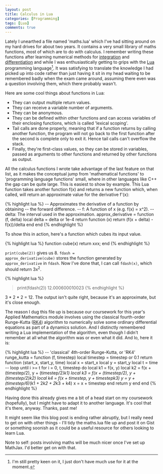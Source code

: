 ```yaml
---
layout: post
title: Calculus in Lua
categories: [Programming]
tags: [Lua]
comments: true
---
```


Lately I unearthed a file named 'maths.lua' which I've had sitting around on my hard drives for about two years. It contains a very small library of maths functions, most of which are to do with calculus. I remember writing these functions after learning numerical methods for <a href="https://en.wikipedia.org/wiki/Numerical_integration">integration</a> and <a href="https://en.wikipedia.org/wiki/Numerical_differentiation">differentiation</a> and while I was enthusiastically getting to grips with the <a href="http://www.lua.org/">Lua</a> programming language[^1]. It was satisfying to translate the knowledge I had picked up into code rather than just having it sit in my head waiting to be remembered badly when the exam came around, assuming there even was a question involving them, which there probably wasn't.

Here are some cool things about functions in Lua: 

* They can output multiple return values.
* They can receive a variable number of arguments.
* They can be anonymous. 
* They can be defined within other functions and can access variables of their enclosing functions, which is called 'lexical scoping'.
* Tail calls are done properly, meaning that if a function returns by calling another function, the program will not go back to the first function after the second is complete only to exit it. Hence tail calls can't overflow the stack.
* Finally, they're first-class values, so they can be stored in variables, passed as arguments to other functions and returned by other functions as output.

All the calculus functions I wrote take advantage of the last feature on that list, as it makes the conceptual jump from 'mathematical functions' to 'programming language functions' small, where in other languages like C++ the gap can be quite large. This is easiest to show by example. This Lua function takes another function f(x) and returns a new function which, when called, will return an approximate value for the derivative f'(x):

{% highlight lua %}
-- Approximates the derivative of a function by obtaining 
-- the forward difference.
-- f: A function of x (e.g. f(x) = x^2).
-- delta: The interval used in the approximation.
approx_derivative = function (f, delta)
  local delta = delta or 1e-4
  return function (x)
           return (f(x + delta) - f(x))/delta
         end
end
{% endhighlight %}

To show this in action, here's a function which cubes its input value.

{% highlight lua %}
function cube(x)
  return x*x*x;
end
{% endhighlight %}

<code>print(cube(2))</code> gives us 8. <code>fdash = approx_derivative(cube)</code> stores the function generated by <code>approx_derivative</code> in <code>fdash</code>. Now I've done that, I can call <code>fdash(x)</code>, which should return 3x<sup>2</sup>.

{% highlight lua %}
> print(fdash(2))
12.000600010023
{% endhighlight %}

3 * 2 * 2 = 12. The output isn't quite right, because it's an approximate, but it's close enough.

The reason I dug this file up is because our coursework for this year's Applied Mathematics module involves using the classical fourth-order Runge-Kutta (<a href="https://en.wikipedia.org/wiki/Runge%E2%80%93Kutta_methods#The_Runge.E2.80.93Kutta_method">RK4</a>) algorithm to numerically solve some ordinary differential equations as part of a dynamics solution. And I distinctly remembered writing a Lua implementation of the algorithm, even though I didn't remember at all what the algorithm was or even what it did. And lo, here it is:

{% highlight lua %}
-- 'classical' 4th-order Runge-Kutta, or 'RK4'
runge_kutta = function (f, timestep)
  local timestep = timestep or 0.1
  return function (start_x, start_y, time)
           local x = start_x
           local y = start_y
           local t = time
           -- loop until i >= t
           for i = 0, t, timestep do
             local k1 = f(x, y)
             local k2 = f(x + (timestep/2), y + (timestep/2)*k1)
             local k3 = f(x + (timestep/2), y + (timestep/2)*k2)
             local k4 = f(x + timestep, y + timestep*k3)
             y = y + (timestep/6)*(k1 + 2*k2 + 2*k3 + k4)
             x = x + timestep
           end
           return y
         end
end
{% endhighlight %}

Having done this already gives me a bit of a head start on my coursework (hopefully), but I might have to adapt it to another language. It's cool that it's there, anyway. Thanks, past me! 

It might seem like this blog post is ending rather abruptly, but I really need to get on with other things - I'll tidy the maths.lua file up and post it on Gist or something soonish as it could be a useful resource for others looking to learn Lua.

Note to self: posts involving maths will be much nicer once I've set up MathJax. I'd better get on with that.

[^1]: I'm still pretty keen on it, I just don't have much use for it at the moment.
